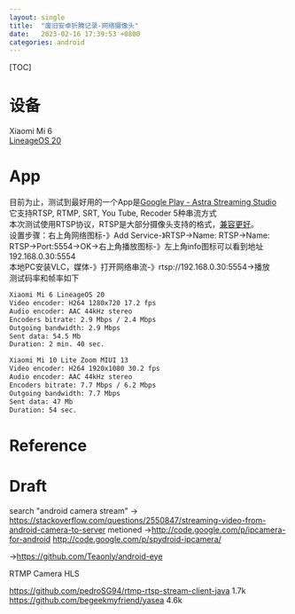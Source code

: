 ```yaml
---
layout: single
title:  "废旧安卓折腾记录-网络摄像头"
date:   2023-02-16 17:39:53 +0800
categories: android
---
```

[TOC]

# 设备
Xiaomi Mi 6  
[LineageOS 20][1]   

# App
目前为止，测试到最好用的一个App是[Google Play - Astra Streaming Studio](https://play.google.com/store/apps/details?id=miv.astudio&hl=en_US&gl=US)  
它支持RTSP, RTMP, SRT, You Tube, Recoder 5种串流方式  
本次测试使用RTSP协议，RTSP是大部分摄像头支持的格式，[兼容更好][2]。  
设置步骤：右上角网络图标-》Add Service-》RTSP->Name: RTSP->Name: RTSP->Port:5554->OK->右上角播放图标-》左上角info图标可以看到地址192.168.0.30:5554  
本地PC安装VLC，媒体-》打开网络串流-》rtsp://192.168.0.30:5554->播放  
测试码率和帧率如下  
```txt
Xiaomi Mi 6 LineageOS 20
Video encoder: H264 1280x720 17.2 fps
Audio encoder: AAC 44kHz stereo
Encoders bitrate: 2.9 Mbps / 2.4 Mbps
Outgoing bandwidth: 2.9 Mbps
Sent data: 54.5 Mb
Duration: 2 min. 40 sec.
```
```txt
Xiaomi Mi 10 Lite Zoom MIUI 13
Video encoder: H264 1920x1080 30.2 fps
Audio encoder: AAC 44kHz stereo
Encoders bitrate: 7.7 Mbps / 6.2 Mbps
Outgoing bandwidth: 7.7 Mbps
Sent data: 47 Mb
Duration: 54 sec.
```
# Reference
[1]: <https://wiki.lineageos.org/devices/sagit/install> "LineageOS Wiki - Install LineageOS on sagit"
[2]: <https://www.gumlet.com/learn/rtsp-vs-rtmp/#:~:text=RTSP%20is%20commonly%20used%20for,stored%20and%20delivered%20when%20needed.> "gumlet - A Comprehensive Overview of RTSP vs RTMP"



# Draft
search "android camera stream"
->
https://stackoverflow.com/questions/2550847/streaming-video-from-android-camera-to-server
metioned 
  ->http://code.google.com/p/ipcamera-for-android 
  http://code.google.com/p/spydroid-ipcamera/ 
  
  ->https://github.com/Teaonly/android-eye
  
RTMP Camera
HLS

https://github.com/pedroSG94/rtmp-rtsp-stream-client-java  1.7k
https://github.com/begeekmyfriend/yasea 4.6k
